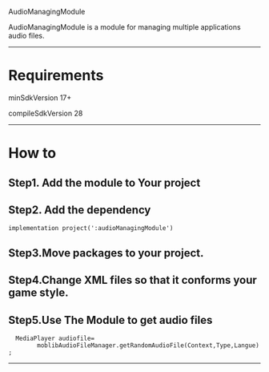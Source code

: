 
AudioManagingModule

AudioManagingModule is a module for managing multiple applications audio files. 

---

# Requirements

minSdkVersion 17+

compileSdkVersion 28

---
# How to


## Step1. Add the module to Your project


## Step2. Add the dependency

```
implementation project(':audioManagingModule')
```

## Step3.Move packages to your project.


## Step4.Change XML files so that it conforms your game style.


## Step5.Use The Module to get audio files 

```
  MediaPlayer audiofile= 
		moblibAudioFileManager.getRandomAudioFile(Context,Type,Langue) ;
```
---
